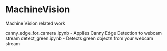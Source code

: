 # MachineVision
Machine Vision related work

canny_edge_for_camera.ipynb - Applies Canny Edge Detection to webcam stream
detect_green.ipynb - Detects green objects from your webcam stream
